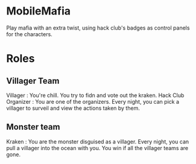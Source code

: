 # MobileMafia
Play mafia with an extra twist, using hack club's badges as control panels for the characters.


# Roles
## Villager Team
Villager : You're chill. You try to fidn and vote out the kraken.
Hack Club Organizer : You are one of the organizers. Every night, you can pick a villager to surveil and view the actions taken by them.

## Monster team
Kraken : You are the monster disguised as a villager. Every night, you can pull a villager into the ocean with you. You win if all the villager teams are gone.
